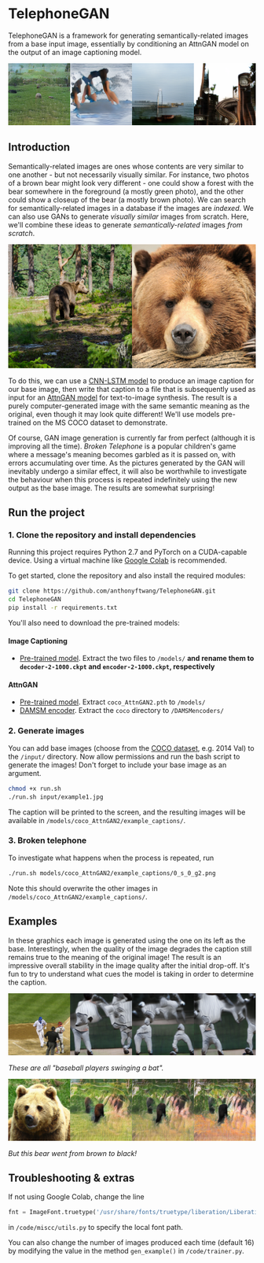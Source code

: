 # TelephoneGAN

TelephoneGAN is a framework for generating semantically-related images from a base input image, essentially by conditioning an AttnGAN model on the output of an image captioning model.

![header](header.png)

## Introduction

Semantically-related images are ones whose contents are very similar to one another - but not necessarily visually similar. For instance, two photos of a brown bear might look very different - one could show a forest with the bear somewhere in the foreground (a mostly green photo), and the other could show a closeup of the bear (a mostly brown photo). We can search for semantically-related images in a database if the images are *indexed*. We can also use GANs to generate *visually similar* images from scratch. Here, we'll combine these ideas to generate *semantically-related* images *from scratch*.

![bear-comparison](bear-comparison.png)

To do this, we can use a [CNN-LSTM model](https://github.com/yunjey/pytorch-tutorial/tree/master/tutorials/03-advanced/image_captioning) to produce an image caption for our base image, then write that caption to a file that is subsequently used as input for an [AttnGAN model](https://github.com/taoxugit/AttnGAN) for text-to-image synthesis. The result is a purely computer-generated image with the same semantic meaning as the original, even though it may look quite different! We'll use models pre-trained on the MS COCO dataset to demonstrate.

Of course, GAN image generation is currently far from perfect (although it is improving all the time). *Broken Telephone* is a popular children's game where a message's meaning becomes garbled as it is passed on, with errors accumulating over time. As the pictures generated by the GAN will inevitably undergo a similar effect, it will also be worthwhile to investigate the behaviour when this process is repeated indefinitely using the new output as the base image. The results are somewhat surprising!

## Run the project

### 1. Clone the repository and install dependencies

Running this project requires Python 2.7 and PyTorch on a CUDA-capable device. Using a virtual machine like [Google Colab](https://colab.research.google.com/notebooks/welcome.ipynb) is recommended.

To get started, clone the repository and also install the required modules:

```bash
git clone https://github.com/anthonyftwang/TelephoneGAN.git
cd TelephoneGAN
pip install -r requirements.txt
```

You'll also need to download the pre-trained models:

#### Image Captioning

- [Pre-trained model](https://www.dropbox.com/s/ne0ixz5d58ccbbz/pretrained_model.zip). Extract the two files to `/models/` **and rename them to `decoder-2-1000.ckpt` and `encoder-2-1000.ckpt`, respectively**

#### AttnGAN

- [Pre-trained model](https://drive.google.com/file/d/1i9Xkg9nU74RAvkcqKE-rJYhjvzKAMnCi/view). Extract `coco_AttnGAN2.pth` to `/models/`
- [DAMSM encoder](https://drive.google.com/file/d/1zIrXCE9F6yfbEJIbNP5-YrEe2pZcPSGJ/view). Extract the `coco` directory to `/DAMSMencoders/`

### 2. Generate images

You can add base images (choose from the [COCO dataset](http://cocodataset.org/#download), e.g. 2014 Val) to the `/input/` directory. Now allow permissions and run the bash script to generate the images! Don't forget to include your base image as an argument.

```bash
chmod +x run.sh
./run.sh input/example1.jpg
```

The caption will be printed to the screen, and the resulting images will be available in `/models/coco_AttnGAN2/example_captions/`.

### 3. Broken telephone

To investigate what happens when the process is repeated, run

```bash
./run.sh models/coco_AttnGAN2/example_captions/0_s_0_g2.png
```

Note this should overwrite the other images in `/models/coco_AttnGAN2/example_captions/`.

## Examples

In these graphics each image is generated using the one on its left as the base. Interestingly, when the quality of the image degrades the caption still remains true to the meaning of the original image! The result is an impressive overall stability in the image quality after the initial drop-off. It's fun to try to understand what cues the model is taking in order to determine the caption.

![baseball](baseball.png)

*These are all "baseball players swinging a bat".*

![bear](bear.png)

*But this bear went from brown to black!*

## Troubleshooting & extras

If not using Google Colab, change the line

```python
fnt = ImageFont.truetype('/usr/share/fonts/truetype/liberation/LiberationMono-Regular.ttf', 50)
```

in `/code/miscc/utils.py` to specify the local font path.

You can also change the number of images produced each time (default 16) by modifying the value in the method `gen_example()` in `/code/trainer.py`.
